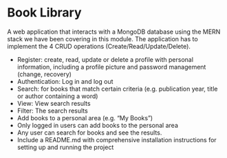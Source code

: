 # Book Library

A web application that interacts with a MongoDB database using the MERN stack we have been covering in this module. The application has to implement the 4 CRUD operations (Create/Read/Update/Delete).

* Register: create, read, update or delete a profile with personal information, including a profile picture and password management (change, recovery) 
* Authentication: Log in and log out 
* Search: for books that match certain criteria (e.g. publication year, title or author containing a word) 
* View: View search results 
* Filter: The search results 
* Add books to a personal area (e.g. “My Books”) 
* Only logged in users can add books to the personal area 
* Any user can search for books and see the results.
* Include a README.md with comprehensive installation instructions for setting up and running the project
